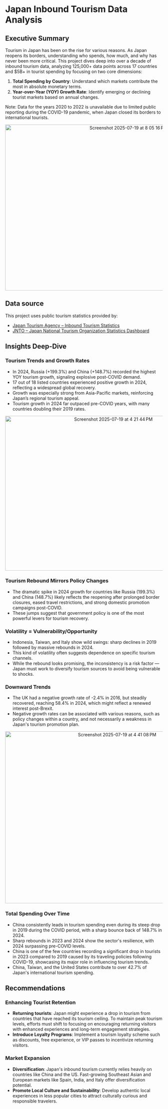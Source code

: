# Japan Inbound Tourism Data Analysis

## Executive Summary
Tourism in Japan has been on the rise for various reasons. As Japan reopens its borders, understanding who spends, how much, and why has never been more critical. This project dives deep into over a decade of inbound tourism data, analyzing 125,000+ data points across 17 countries and $5B+ in tourist spending by focusing on two core dimensions:
 
1. **Total Spending by Country**: Understand which markets contribute the most in absolute monetary terms.
2. **Year-over-Year (YOY) Growth Rate**: Identify emerging or declining tourist markets based on annual changes.

Note: Data for the years 2020 to 2022 is unavailable due to limited public reporting during the COVID-19 pandemic, when Japan closed its borders to international tourists.

<p align="center">
<img width="773" height="531" alt="Screenshot 2025-07-19 at 8 05 16 PM" src="https://github.com/user-attachments/assets/ad562d9c-fe7b-4faf-b25a-8d7d92672c77" />
</p>


## Data source

This project uses public tourism statistics provided by:  
- [Japan Tourism Agency – Inbound Tourism Statistics](https://www.tourism.jp/en/tourism-database/stats/inbound/)  
- [JNTO – Japan National Tourism Organization Statistics Dashboard](https://statistics.jnto.go.jp/en/graph/?utm_source=chatgpt.com#graph--dashboard--basic--basic)

## Insights Deep-Dive

### Tourism Trends and Growth Rates
- In 2024, Russia (+199.3%) and China (+148.7%) recorded the highest YOY tourism growth, signaling explosive post-COVID demand.
- 17 out of 18 listed countries experienced positive growth in 2024, reflecting a widespread global recovery.
- Growth was especially strong from Asia-Pacific markets, reinforcing Japan’s regional tourism appeal.
- Tourism growth in 2024 far outpaced pre-COVID years, with many countries doubling their 2019 rates.


<p align="center">
<img width="676" height="495" alt="Screenshot 2025-07-19 at 4 21 44 PM" src="https://github.com/user-attachments/assets/a61f9472-adc3-4e0d-beae-5713f41e3d09" />
</p>

### Tourism Rebound Mirrors Policy Changes
- The dramatic spike in 2024 growth for countries like Russia (199.3%) and China (148.7%) likely reflects the reopening after prolonged border closures, eased travel restrictions, and strong domestic promotion campaigns post-COVID.
- These jumps suggest that government policy is one of the most powerful levers for tourism recovery.

### Volatility = Vulnerability/Opportunity
- Indonesia, Taiwan, and Italy show wild swings: sharp declines in 2019 followed by massive rebounds in 2024.
- This kind of volatility often suggests dependence on specific tourism channels.
- While the rebound looks promising, the inconsistency is a risk factor — Japan must work to diversify tourism sources to avoid being vulnerable to shocks.
### Downward Trends
- The UK had a negative growth rate of -2.4% in 2016, but steadily recovered, reaching 58.4% in 2024, which might reflect a renewed interest post-Brexit.
- Negative growth rates can be associated with various reasons, such as policy changes within a country, and not necessarily a weakness in Japan's tourism promotion plan.





<p align="center">
<img width="700" height="550" alt="Screenshot 2025-07-19 at 4 41 08 PM" src="https://github.com/user-attachments/assets/1b362012-2ea7-4b96-8695-3eeed42e0cf1" />
</p>

### Total Spending Over Time
- China consistently leads in tourism spending even during its steep drop in 2019 during the COVID period, with a sharp bounce back of 148.7% in 2024.
- Sharp rebounds in 2023 and 2024 show the sector's resilience, with 2024 surpassing pre-COVID levels.
- China is one of the few countries recording a significant drop in tourists in 2023 compared to 2019 caused by its traveling policies following COVID-19, showcasing its major role in influencing tourism trends.
- China, Taiwan, and the United States contribute to over 42.7% of Japan's international tourism spending.
## Recommendations
### Enhancing Tourist Retention
- **Returning tourists**: Japan might experience a drop in tourism from countries that have reached its tourism ceiling. To maintain peak tourism levels, efforts must shift to focusing on encouraging returning visitors with enhanced experiences and long-term engagement strategies.
- **Introduce Loyalty Programs**: Implement a tourism loyalty scheme such as discounts, free experience, or VIP passes to incentivize returning visitors.

### Market Expansion
- **Diversification**: Japan's inbound tourism currently relies heavily on countries like China and the US. Fast-growing Southeast Asian and European markets like Spain, India, and Italy offer diversification potential.
- **Promote Local Culture and Sustainability**: Develop authentic local experiences in less popular cities to attract culturally curious and responsible travelers.


 





